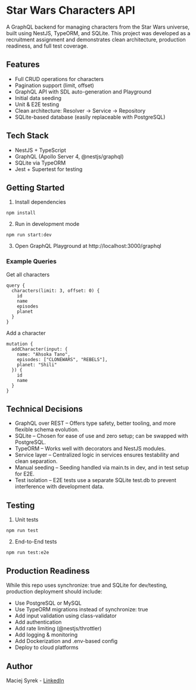 # Star Wars Characters API
A GraphQL backend for managing characters from the Star Wars universe, built using NestJS, TypeORM, and SQLite. This project was developed as a recruitment assignment and demonstrates clean architecture, production readiness, and full test coverage.

## Features
- Full CRUD operations for characters
- Pagination support (limit, offset)
- GraphQL API with SDL auto-generation and Playground
- Initial data seeding
- Unit & E2E testing
- Clean architecture: Resolver → Service → Repository
- SQLite-based database (easily replaceable with PostgreSQL)

## Tech Stack
- NestJS + TypeScript
- GraphQL (Apollo Server 4, @nestjs/graphql)
- SQLite via TypeORM
- Jest + Supertest for testing

## Getting Started
1. Install dependencies
```
npm install
```

2. Run in development mode
```
npm run start:dev
```

3. Open GraphQL Playground at http://localhost:3000/graphql

### Example Queries
Get all characters
```
query {
  characters(limit: 3, offset: 0) {
    id
    name
    episodes
    planet
  }
}
```

Add a character
```
mutation {
  addCharacter(input: {
    name: "Ahsoka Tano",
    episodes: ["CLONEWARS", "REBELS"],
    planet: "Shili"
  }) {
    id
    name
  }
}
```

## Technical Decisions
- GraphQL over REST – Offers type safety, better tooling, and more flexible schema evolution.
- SQLite – Chosen for ease of use and zero setup; can be swapped with PostgreSQL.
- TypeORM – Works well with decorators and NestJS modules.
- Service layer – Centralized logic in services ensures testability and clean separation.
- Manual seeding – Seeding handled via main.ts in dev, and in test setup for E2E.
- Test isolation – E2E tests use a separate SQLite test.db to prevent interference with development data.

## Testing
1. Unit tests
```
npm run test
```

2. End-to-End tests
```
npm run test:e2e
```

## Production Readiness
While this repo uses synchronize: true and SQLite for dev/testing, production deployment should include:
- Use PostgreSQL or MySQL
- Use TypeORM migrations instead of synchronize: true
- Add input validation using class-validator
- Add authentication
- Add rate limiting (@nestjs/throttler)
- Add logging & monitoring
- Add Dockerization and .env-based config
- Deploy to cloud platforms

## Author
Maciej Syrek - [LinkedIn](https://www.linkedin.com/in/mcksyrek/)
